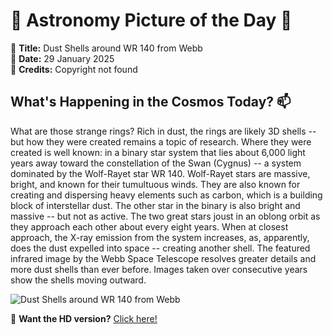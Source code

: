 # 🌌 **Astronomy Picture of the Day** 🌌

🔭 **Title:** Dust Shells around WR 140 from Webb  
📅 **Date:** 29 January 2025  
📸 **Credits:** Copyright not found  

## **What's Happening in the Cosmos Today?** 📫

What are those strange rings? Rich in dust, the rings are likely 3D shells -- but how they were created remains a topic of research.  Where they were created is well known: in a binary star system that lies about 6,000 light years away toward the constellation of the Swan (Cygnus) -- a system dominated by the Wolf-Rayet star WR 140.  Wolf-Rayet stars are massive, bright, and known for their tumultuous winds. They are also known for creating and dispersing heavy elements such as carbon, which is a building block of interstellar dust. The other star in the binary is also bright and massive -- but not as active.  The two great stars joust in an oblong orbit as they approach each other about every eight years. When at closest approach, the X-ray emission from the system increases, as, apparently, does the dust expelled into space -- creating another shell.  The featured infrared image by the Webb Space Telescope resolves greater details and more dust shells than ever before. Images taken over consecutive years show the shells moving outward.


![Dust Shells around WR 140 from Webb](https://apod.nasa.gov/apod/image/2501/Wr140Rings_Webb_960_2023.jpg)

🌠 **Want the HD version?** [Click here!](https://apod.nasa.gov/apod/image/2501/Wr140Rings_Webb_960_2023.jpg)
